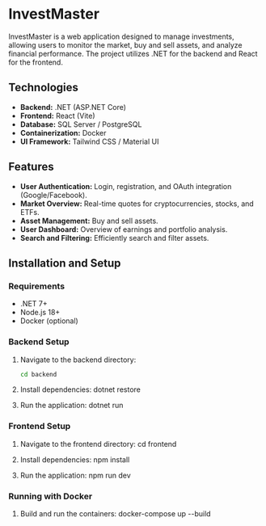 # InvestMaster

InvestMaster is a web application designed to manage investments, allowing users to monitor the market, buy and sell assets, and analyze financial performance. The project utilizes .NET for the backend and React for the frontend.

## Technologies

- **Backend:** .NET (ASP.NET Core)
- **Frontend:** React (Vite)
- **Database:** SQL Server / PostgreSQL
- **Containerization:** Docker
- **UI Framework:** Tailwind CSS / Material UI

## Features

- **User Authentication:** Login, registration, and OAuth integration (Google/Facebook).
- **Market Overview:** Real-time quotes for cryptocurrencies, stocks, and ETFs.
- **Asset Management:** Buy and sell assets.
- **User Dashboard:** Overview of earnings and portfolio analysis.
- **Search and Filtering:** Efficiently search and filter assets.

## Installation and Setup

### Requirements

- .NET 7+
- Node.js 18+
- Docker (optional)

### Backend Setup

1. Navigate to the backend directory:
   ```sh
   cd backend
   
2. Install dependencies:
   dotnet restore

3. Run the application:
   dotnet run

### Frontend Setup

1. Navigate to the frontend directory:
   cd frontend

2. Install dependencies:
   npm install

3. Run the application:
   npm run dev

### Running with Docker

1. Build and run the containers:
   docker-compose up --build

